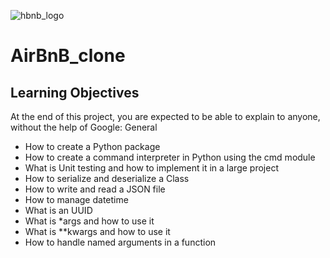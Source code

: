 ![hbnb_logo](https://holbertonintranet.s3.amazonaws.com/uploads/medias/2018/6/65f4a1dd9c51265f49d0.png?X-Amz-Algorithm=AWS4-HMAC-SHA256&X-Amz-Credential=AKIARDDGGGOUWMNL5ANN%2F20211101%2Fus-east-1%2Fs3%2Faws4_request&X-Amz-Date=20211101T162951Z&X-Amz-Expires=86400&X-Amz-SignedHeaders=host&X-Amz-Signature=c2f35aad53d98af47eaebecd5a09fb769e962e011e2672ea2d38effc5e1d7e23)

# AirBnB_clone
## Learning Objectives

At the end of this project, you are expected to be able to explain to anyone, without the help of Google:
General
* How to create a Python package
* How to create a command interpreter in Python using the cmd module
* What is Unit testing and how to implement it in a large project
* How to serialize and deserialize a Class
* How to write and read a JSON file
* How to manage datetime
* What is an UUID
* What is *args and how to use it
* What is **kwargs and how to use it
* How to handle named arguments in a function
